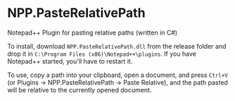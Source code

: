 # NPP.PasteRelativePath
Notepad++ Plugin for pasting relative paths (written in C#)

To install, download `NPP.PasteRelativePath.dll` from the release folder and drop it in `C:\Program Files (x86)\Notepad++\plugins`.  If you have Notepad++ started, you'll have to restart it.

To use, copy a path into your clipboard, open a document, and press `Ctrl+V` (or Plugins -> NPP.PasteRelativePath -> Paste Relative), and the path pasted will be relative to the currently opened document.
